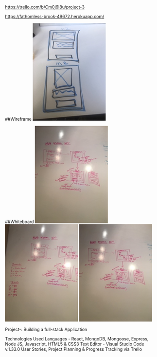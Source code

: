 <!-- Link to trello Board -->
https://trello.com/b/Cm0j6I8u/project-3

<!-- Link to Heroku  -->
https://fathomless-brook-49672.herokuapp.com/

##Wireframe
![Image](public/images/IMG_9410.JPG)

##Whiteboard
![Image](public/images/IMG_9338.JPG)
![Image](public/images/IMG_9339.JPG)
![Image](public/images/IMG_9340.JPG)


Project-: Building a full-stack Application

Technologies Used
Languages - React, MongoDB, Mongoose, Express, Node JS, Javascript, HTML5 & CSS3
Text Editor - Visual Studio Code v.1.33.0
User Stories, Project Planning & Progress Tracking via Trello
